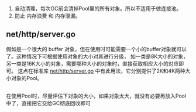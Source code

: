 1. 自动清理，每次GC前会清掉Pool里的所有对象。所以不适用于做连接池。
2. 防止 内存浪费 和 内存泄漏。


## net/http/server.go

假如是一个很大的 buffer 对象，但在使用时可能需要一个小的buffer对象就可以了。这种情况下可根据使用对象的大小对其进行分级，
如一类是8K大小的对象，另一类是16K大小的对象，需要哪种大小的对象时，直接获取相应大小的对应即可。
这点在标准库 [net/http/server.go](https://github.com/golang/go/blob/617f2c3e35cdc8483b950aa3ef18d92965d63197/src/net/http/server.go#L814-L835) 中有此用法，它分别提供了2K和4K两种大小对象的Pool。


## 

在使用Pool时，尽量评估下对象的大小，如果对象太大，就没有必要再放入Pool 中了，直接把它交给GC彻底回收即可